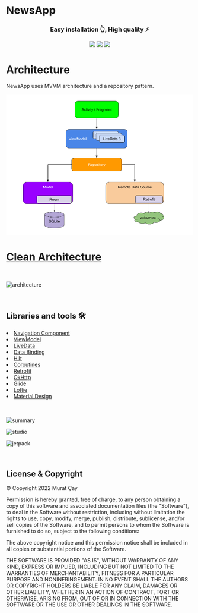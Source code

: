 # NewsApp

<h3 align="center">
<strong>Easy installation 👆, High quality ⚡</strong>
</p>
<p align="center">
   <a=href="https://github.com/Back-to-Life/BackToLife-Mobile/blob/master/LICENSE">
   <img src="https://img.shields.io/badge/license-MIT-blue.svg">   <a=href="https://github.com/Back-to-Life/BackToLife-Mobile/blob/master/LICENSE">
   <img src="https://img.shields.io/badge/version-1.0.0-blue.svg">
   <img src="https://img.shields.io/badge/PRs-Welcome-blue.svg">
</p>
     
 </ul>
</ul>
<h1>Architecture</h1>
<p>NewsApp uses MVVM architecture and a repository pattern.</p>
<img src="https://github.com/yarenyarsilikal/NoteApp/blob/master/screenshots/mvvm.png" alt="architecture" style="max-width:100%;">

</ul>


 # **[Clean Architecture](https://blog.cleancoder.com/uncle-bob/2012/08/13/the-clean-architecture.html)**

 <br>

![architecture](https://user-images.githubusercontent.com/34714108/154457162-c0c1ba37-1cb1-422b-aacf-34834fcf9d33.png)

 <br>

## **Libraries and tools 🛠**
<li><a href="https://developer.android.com/topic/libraries/architecture/navigation/">Navigation Component</a></li>
<li><a href="https://developer.android.com/topic/libraries/architecture/viewmodel">ViewModel</a></li>
<li><a href="https://developer.android.com/topic/libraries/architecture/livedata?hl=en">LiveData</a></li>
<li><a href="https://developer.android.com/topic/libraries/data-binding">Data Binding</a></li>
<li><a href="https://developer.android.com/training/dependency-injection/hilt-android">Hilt</a></li>
<li><a href="https://developer.android.com/kotlin/coroutines">Coroutines</a></li>
<li><a href="https://github.com/square/retrofit">Retrofit</a></li>
<li><a href="https://github.com/square/okhttp">OkHttp</a></li>
<li><a href="https://bumptech.github.io/glide">Glide</a></li>
<li><a href="https://lottiefiles.com">Lottie</a></li>
<li><a href="https://material.io/develop/android/docs/getting-started/">Material Design</a></li>
 <br>
 
  <br>
      
![summary](https://user-images.githubusercontent.com/34714108/154481188-ed3e4857-4c18-43e4-90b4-f1cd26a3af5f.png)

![studio](https://user-images.githubusercontent.com/34714108/154481260-1bf73ba6-7937-4cc3-904c-55c3d5bb5d24.png)

![jetpack](https://user-images.githubusercontent.com/34714108/154481249-b72acf7c-a5d8-4310-987e-951c928463ec.png)
 
<br>
 
 
 ## **License & Copyright**


   © Copyright 2022 Murat Çay

   Permission is hereby granted, free of charge, to any person obtaining a copy of this software and associated documentation files (the "Software"), to deal in the Software without restriction, including without limitation the rights to use, copy, modify, merge, publish, distribute, sublicense, and/or sell copies of the Software, and to permit persons to whom the Software is furnished to do so, subject to the following conditions:

   The above copyright notice and this permission notice shall be included in all copies or substantial portions of the Software.

   THE SOFTWARE IS PROVIDED "AS IS", WITHOUT WARRANTY OF ANY KIND, EXPRESS OR IMPLIED, INCLUDING BUT NOT LIMITED TO THE WARRANTIES OF MERCHANTABILITY, FITNESS FOR A PARTICULAR PURPOSE AND NONINFRINGEMENT. IN NO EVENT SHALL THE AUTHORS OR COPYRIGHT HOLDERS BE LIABLE FOR ANY CLAIM, DAMAGES OR OTHER LIABILITY, WHETHER IN AN ACTION OF CONTRACT, TORT OR OTHERWISE, ARISING FROM, OUT OF OR IN CONNECTION WITH THE SOFTWARE OR THE USE OR OTHER DEALINGS IN THE SOFTWARE.

